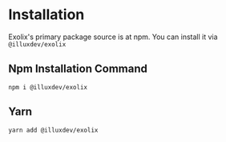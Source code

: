 # Installation
Exolix's primary package source is at npm. You can install it via `@illuxdev/exolix`

## Npm Installation Command
```
npm i @illuxdev/exolix
```
## Yarn
```
yarn add @illuxdev/exolix
```
